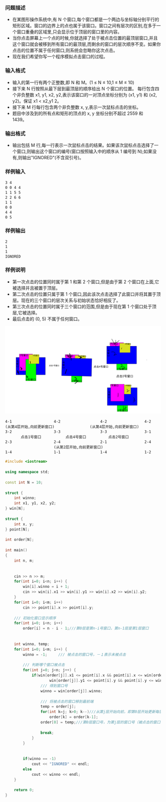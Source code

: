 ### 问题描述
* 在某图形操作系统中,有 N 个窗口,每个窗口都是一个两边与坐标轴分别平行的矩形区域。窗口的边界上的点也属于该窗口。窗口之间有层次的区别,在多于一个窗口重叠的区域里,只会显示位于顶层的窗口里的内容。
* 当你点击屏幕上一个点的时候,你就选择了处于被点击位置的最顶层窗口,并且这个窗口就会被移到所有窗口的最顶层,而剩余的窗口的层次顺序不变。如果你点击的位置不属于任何窗口,则系统会忽略你这次点击。
* 现在我们希望你写一个程序模拟点击窗口的过程。
### 输入格式
* 输入的第一行有两个正整数,即 N 和 M。(1 ≤ N ≤ 10,1 ≤ M ≤ 10)
* 接下来 N 行按照从最下层到最顶层的顺序给出 N 个窗口的位置。 每行包含四个非负整数 x1, y1, x2, y2,表示该窗口的一对顶点坐标分别为 (x1, y1) 和 (x2, y2)。保证 x1 < x2,y1 2。
* 接下来 M 行每行包含两个非负整数 x, y,表示一次鼠标点击的坐标。
* 题目中涉及到的所有点和矩形的顶点的 x, y 坐标分别不超过 2559 和　　1439。
### 输出格式
* 输出包括 M 行,每一行表示一次鼠标点击的结果。如果该次鼠标点击选择了一个窗口,则输出这个窗口的编号(窗口按照输入中的顺序从 1 编号到 N);如果没有,则输出"IGNORED"(不含双引号)。
### 样例输入
```
3 4
0 0 4 4
1 1 5 5
2 2 6 6
1 1
0 0
4 4
0 5
```
### 样例输出
```
2
1
1
IGNORED
```
### 样例说明
* 第一次点击的位置同时属于第 1 和第 2 个窗口,但是由于第 2 个窗口在上面,它被选择并且被置于顶层。
* 第二次点击的位置只属于第 1 个窗口,因此该次点击选择了此窗口并将其置于顶层。现在的三个窗口的层次关系与初始状态恰好相反了。
* 第三次点击的位置同时属于三个窗口的范围,但是由于现在第 1 个窗口处于顶层,它被选择。
* 最后点击的 (0, 5) 不属于任何窗口。


![](https://github.com/BinGYiZhanG/aoapc-book/blob/master/CCF/Images/201403-2%E7%AA%97%E5%8F%A3_%E7%94%BB%E6%9D%BF%201.jpg)


```
4-1                   4-2                  4-2                 4-2 
(从第4层开始,向前更新窗口)                (从第4层开始,向前更新窗口)
3-2                   3-3                  3-3                 3-1
       点击1号窗口           点击4号窗口          点击2号窗口
2-3                   2-4                  2-1                 2-4 
                      (从第2层开始,向前更新窗口)
1-4                   1-1                  1-4                 1-2

```



```cpp
#include <iostream>
 
using namespace std;
 
const int N = 10;
 
struct {
    int winno;
    int x1, y1, x2, y2;
} win[N];
 
struct {
    int x, y;
} point[N];
 
int order[N];
 
int main()
{
    int n, m;
 

    cin >> n >> m;
    for(int i=0; i<n; i++) {
        win[i].winno = i + 1;
        cin >> win[i].x1 >> win[i].y1 >> win[i].x2 >> win[i].y2;
    }
    for(int i=0; i<m; i++)
        cin >> point[i].x >> point[i].y;
 
    /// 初始化窗口显示顺序
    for(int i=0; i<n; i++)
        order[i] = n - i - 1;///第0层是第n-i号窗口，第n-1层是第1层窗口
 

    int winno, temp;
    for(int i=0; i<m; i++) {
        winno = -1;     /// 被点击的窗口号，－１表示未被点击
 
        /// 判断哪个窗口被点击
        for(int j=0; j<n; j++) {
            if(win[order[j]].x1 <= point[i].x && point[i].x <= win[order[j]].x2 &&
                    win[order[j]].y1 <= point[i].y && point[i].y <= win[order[j]].y2) {
                /// 得到窗口号
                winno = win[order[j]].winno;
 
                /// 将被点击的窗口移到最前端
                temp = order[j];
                for(int k=j; k>0; k--)///从第j层开始向前，即第0层开始更新每层窗口号，
                    order[k] = order[k-1];
                order[0] = temp;///第0层窗口号，为第j层的窗口号（被点击的窗口号）
 
                break;
            }
        }
 
       
        if(winno == -1)
            cout << "IGNORED" << endl;
        else
            cout << winno << endl;
    }
 
    return 0;
}

```
